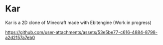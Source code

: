 # Kar

Kar is a 2D clone of Minecraft made with Ebitengine (Work in progress)

https://github.com/user-attachments/assets/53e5be77-c616-4884-8798-a2d2157a7eb0
